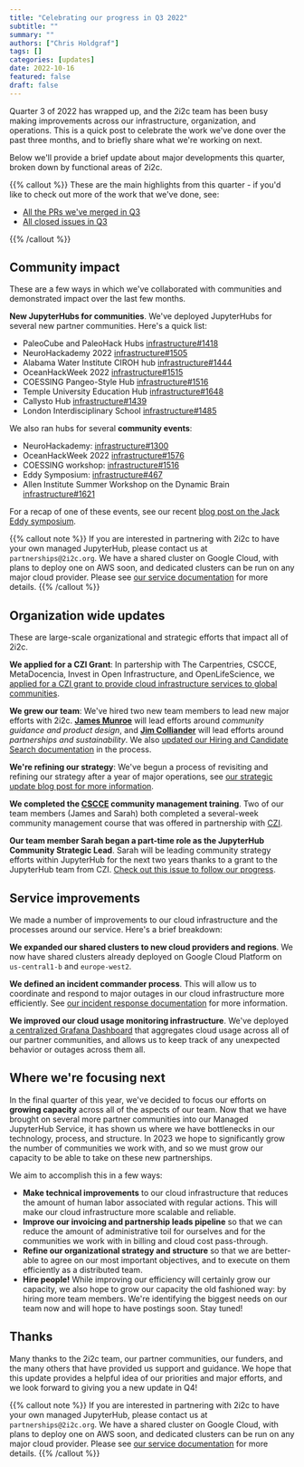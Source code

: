 ```yaml
---
title: "Celebrating our progress in Q3 2022"
subtitle: ""
summary: ""
authors: ["Chris Holdgraf"]
tags: []
categories: [updates]
date: 2022-10-16
featured: false
draft: false
---
```


Quarter 3 of 2022 has wrapped up, and the 2i2c team has been busy making improvements across our infrastructure, organization, and operations.
This is a quick post to celebrate the work we've done over the past three months, and to briefly share what we're working on next.

Below we'll provide a brief update about major developments this quarter, broken down by functional areas of 2i2c.

{{% callout %}}
These are the main highlights from this quarter - if you'd like to check out more of the work that we've done, see:

- [All the PRs we've merged in Q3](https://github.com/pulls?q=is%3Apr+merged%3A2022-07-01..2022-10-01+org%3A2i2c-org+archived%3Afalse+sort%3Aupdated-desc+)
- [All closed issues in Q3](https://github.com/issues?page=4&q=is%3Aissue+closed%3A2022-07-01..2022-10-01+org%3A2i2c-org+sort%3Aupdated-desc)

{{% /callout %}}

## Community impact

These are a few ways in which we've collaborated with communities and demonstrated impact over the last few months.

**New JupyterHubs for communities**. We've deployed JupyterHubs for several new partner communities. Here's a quick list:

- PaleoCube and PaleoHack Hubs [infrastructure#1418](https://github.com/2i2c-org/infrastructure/issues/1418)
- NeuroHackademy 2022 [infrastructure#1505](https://github.com/2i2c-org/infrastructure/issues/1505)
- Alabama Water Institute CIROH hub [infrastructure#1444](https://github.com/2i2c-org/infrastructure/issues/1444)
- OceanHackWeek 2022 [infrastructure#1515](https://github.com/2i2c-org/infrastructure/issues/1515)
- COESSING Pangeo-Style Hub [infrastructure#1516](https://github.com/2i2c-org/infrastructure/issues/1516)
- Temple University Education Hub [infrastructure#1648](https://github.com/2i2c-org/infrastructure/issues/1648)
- Callysto Hub [infrastructure#1439](https://github.com/2i2c-org/infrastructure/issues/)
- London Interdisciplinary School [infrastructure#1485](https://github.com/2i2c-org/infrastructure/issues/1485)

We also ran hubs for several **community events**:

- NeuroHackademy: [infrastructure#1300](https://github.com/2i2c-org/infrastructure/issues/1300)
- OceanHackWeek 2022 [infrastructure#1576](https://github.com/2i2c-org/infrastructure/issues/1576)
- COESSING workshop: [infrastructure#1516](https://github.com/2i2c-org/infrastructure/issues/1516)
- Eddy Symposium: [infrastructure#467](https://github.com/2i2c-org/team-compass/issues/467)
- Allen Institute Summer Workshop on the Dynamic Brain [infrastructure#1621](https://github.com/2i2c-org/infrastructure/issues/1621)

For a recap of one of these events, see our recent [blog post on the Jack Eddy symposium](https://2i2c.org/blog/2022/eddy-symposium-report).

{{% callout note %}}
If you are interested in partnering with 2i2c to have your own managed JupyterHub, please contact us at `partnerships@2i2c.org`.
We have a shared cluster on Google Cloud, with plans to deploy one on AWS soon, and dedicated clusters can be run on any major cloud provider. Please see [our service documentation](https://docs.2i2c.org/en/latest/about/service/index.html) for more details.
{{% /callout %}}

## Organization wide updates

These are large-scale organizational and strategic efforts that impact all of 2i2c.

**We applied for a CZI Grant**: In partership with The Carpentries, CSCCE, MetaDocencia, Invest in Open Infrastructure, and OpenLifeScience, we [applied for a CZI grant to provide cloud infrastructure services to global communities](../czi-global-communities-proposal/index.md).

**We grew our team**: We've hired two new team members to lead new major efforts with 2i2c. [**James Munroe**](https://2i2c.org/author/james-munroe/) will lead efforts around _community guidance and product design_, and [**Jim Colliander**](https://2i2c.org/author/jim-colliander/) will lead efforts around _partnerships and sustainability_. We also [updated our Hiring and Candidate Search documentation](https://github.com/2i2c-org/team-compass/issues/436) in the process.

**We're refining our strategy**: We've begun a process of revisiting and refining our strategy after a year of major operations, see [our strategic update blog post for more information](../strategic-update/index.md).

**We completed the [CSCCE](https://cscce.org) community management training**. Two of our team members (James and Sarah) both completed a several-week community management course that was offered in partnership with [CZI](chanzuckerberg.org).

**Our team member Sarah began a part-time role as the JupyterHub Community Strategic Lead**. Sarah will be leading community strategy efforts within JupyterHub for the next two years thanks to a grant to the JupyterHub team from CZI. [Check out this issue to follow our progress](https://github.com/jupyterhub/team-compass/issues/536).


<!-- 
TODO: Only post this if we get our engineering salary bands questions resolved before this post goes live.

**We are hiring an engineer**: Do you know an open source cloud engineer with experience in Kubernetes and has desire make research and education more impactful, accessible, and delightful? Check out our job ad [at ].
-->

## Service improvements

We made a number of improvements to our cloud infrastructure and the processes around our service.
Here's a brief breakdown:

**We expanded our shared clusters to new cloud providers and regions**. We now have shared clusters already deployed on Google Cloud Platform on `us-central1-b` and `europe-west2`.

**We defined an incident commander process**. This will allow us to coordinate and respond to major outages in our cloud infrastructure more efficiently. See [our incident response documentation](https://team-compass.2i2c.org/en/latest/projects/managed-hubs/incidents.html) for more information.

**We improved our cloud usage monitoring infrastructure**. We've deployed [a centralized Grafana Dashboard](https://github.com/2i2c-org/infrastructure/issues/328) that aggregates cloud usage across all of our partner communities, and allows us to keep track of any unexpected behavior or outages across them all.

## Where we're focusing next

In the final quarter of this year, we've decided to focus our efforts on **growing capacity** across all of the aspects of our team.
Now that we have brought on several more partner communities into our Managed JupyterHub Service, it has shown us where we have bottlenecks in our technology, process, and structure.
In 2023 we hope to significantly grow the number of communities we work with, and so we must grow our capacity to be able to take on these new partnerships.

We aim to accomplish this in a few ways:

- **Make technical improvements** to our cloud infrastructure that reduces the amount of human labor associated with regular actions. This will make our cloud infrastructure more scalable and reliable.
- **Improve our invoicing and partnership leads pipeline** so that we can reduce the amount of administrative toil for ourselves and for the communities we work with in billing and cloud cost pass-through.
- **Refine our organizational strategy and structure** so that we are better-able to agree on our most important objectives, and to execute on them efficiently as a distributed team.
- **Hire people!** While improving our efficiency will certainly grow our capacity, we also hope to grow our capacity the old fashioned way: by hiring more team members. We're identifying the biggest needs on our team now and will hope to have postings soon. Stay tuned!

## Thanks

Many thanks to the 2i2c team, our partner communities, our funders, and the many others that have provided us support and guidance. We hope that this update provides a helpful idea of our priorities and major efforts, and we look forward to giving you a new update in Q4!

{{% callout note %}}
If you are interested in partnering with 2i2c to have your own managed JupyterHub, please contact us at `partnerships@2i2c.org`.
We have a shared cluster on Google Cloud, with plans to deploy one on AWS soon, and dedicated clusters can be run on any major cloud provider. Please see [our service documentation](https://docs.2i2c.org/en/latest/about/service/index.html) for more details.
{{% /callout %}}